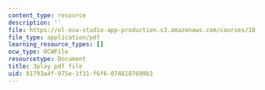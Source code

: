 ```yaml
---
content_type: resource
description: ''
file: https://ol-ocw-studio-app-production.s3.amazonaws.com/courses/18-03sc-differential-equations-fall-2011/91793a4f975e1f31f6f60748187699b3_qZHseRxAWZ8.pdf
file_type: application/pdf
learning_resource_types: []
ocw_type: OCWFile
resourcetype: Document
title: 3play pdf file
uid: 91793a4f-975e-1f31-f6f6-0748187699b3
---
```

